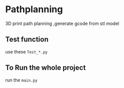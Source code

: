 # Pathplanning
3D print path planning ,generate gcode from stl model
## Test function
use these ```Test_*.py```
## To Run the whole project
run the ```main.py```
